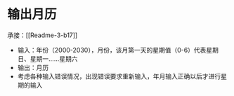 # 输出月历

承接：[[Readme-3-b17]]

- 输入：年份（2000-2030），月份，该月第一天的星期值（0-6）代表星期日、星期一……星期六
- 输出：月历
- 考虑各种输入错误情况，出现错误要求重新输入，年月输入正确以后才进行星期的输入
